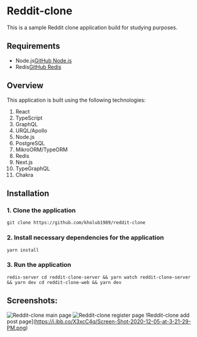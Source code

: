 # Reddit-clone

This is a sample Reddit clone application build for studying purposes.

## Requirements
* Node.js[GitHub Node.js](https://nodejs.org/en/)
* Redis[GitHub Redis](https://github.com/redis/redis)

## Overview
This application is built using the following technologies:

1. React
2. TypeScript 
3. GraphQL
4. URQL/Apollo 
5. Node.js
6. PostgreSQL
7. MikroORM/TypeORM
8. Redis
9. Next.js
10. TypeGraphQL
11. Chakra

## Installation
### 1. Clone the application
`git clone https://github.com/kholub1989/reddit-clone`

### 2. Install necessary dependencies for the application
`yarn install`

### 3. Run the application
`redis-server
cd reddit-clone-server && yarn watch
reddit-clone-server && yarn dev
cd reddit-clone-web && yarn dev`

## Screenshots:
![Reddit-clone main page](https://i.ibb.co/480ZV7g/Screen-Shot-2020-12-05-at-3-21-23-PM.png)
![Reddit-clone register page](https://i.ibb.co/KbL7hmv/Screen-Shot-2020-12-05-at-3-20-55-PM.png)
!Reddit-clone add post page](https://i.ibb.co/X3xcC4q/Screen-Shot-2020-12-05-at-3-21-29-PM.png)
